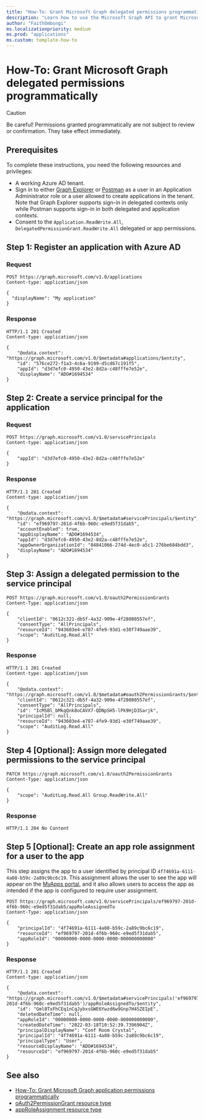 ```yaml
---
title: "How-To: Grant Microsoft Graph delegated permissions programmatically"
description: "Learn how to use the Microsoft Graph API to grant Microsoft Graph API permissions to an app."
author: "FaithOmbongi"
ms.localizationpriority: medium
ms.prod: "applications"
ms.custom: template-how-to
---
```


# How-To: Grant Microsoft Graph delegated permissions programmatically

> [!CAUTION]
> Be careful! Permissions granted programmatically are not subject to review or confirmation. They take effect immediately.

## Prerequisites

To complete these instructions, you need the following resources and privileges:

+ A working Azure AD tenant.
+ Sign in to either [Graph Explorer](https://developer.microsoft.com/graph/graph-explorer) or [Postman](/graph/use-postman) as a user in an Application Administrator role or a user allowed to create applications in the tenant. Note that Graph Explorer supports sign-in in delegated contexts only while Postman supports sign-in in both delegated and application contexts.
+ Consent to the `Application.ReadWrite.All`, `DelegatedPermissionGrant.ReadWrite.All` delegated or app permissions.

## Step 1: Register an application with Azure AD

### Request

```msgraph-interactive
POST https://graph.microsoft.com/v1.0/applications
Content-type: application/json

{
  "displayName": "My application"
}
```

### Response

```http
HTTP/1.1 201 Created
Content-type: application/json

{
    "@odata.context": "https://graph.microsoft.com/v1.0/$metadata#applications/$entity",
    "id": "576ce272-f1a3-4c6a-9199-d5cd67c191f5",
    "appId": "d3d7efc0-4950-43e2-8d2a-c48fffe7e52e",
    "displayName": "ADO#1694534"
}
```

## Step 2: Create a service principal for the application

### Request

```msgraph-interactive
POST https://graph.microsoft.com/v1.0/servicePrincipals
Content-type: application/json

{
    "appId": "d3d7efc0-4950-43e2-8d2a-c48fffe7e52e"
}
```

### Response

```http
HTTP/1.1 201 Created
Content-type: application/json

{
    "@odata.context": "https://graph.microsoft.com/v1.0/$metadata#servicePrincipals/$entity",
    "id": "ef969797-201d-4f6b-960c-e9ed5f31dab5",
    "accountEnabled": true,
    "appDisplayName": "ADO#1694534",
    "appId": "d3d7efc0-4950-43e2-8d2a-c48fffe7e52e",
    "appOwnerOrganizationId": "84841066-274d-4ec0-a5c1-276be684bdd3",
    "displayName": "ADO#1694534"
}
```

## Step 3: Assign a delegated permission to the service principal

```msgraph-interactive
POST https://graph.microsoft.com/v1.0/oauth2PermissionGrants
Content-Type: application/json

{
    "clientId": "0612c321-db5f-4a32-909e-4f28080557ef",
    "consentType": "AllPrincipals",
    "resourceId": "943603e4-e787-4fe9-93d1-e30f749aae39",
    "scope": "AuditLog.Read.All"
}
```

### Response

```http
HTTP/1.1 201 Created
Content-type: application/json

{
    "@odata.context": "https://graph.microsoft.com/v1.0/$metadata#oauth2PermissionGrants/$entity",
    "clientId": "0612c321-db5f-4a32-909e-4f28080557ef",
    "consentType": "AllPrincipals",
    "id": "IcMSBl_bMkqQnk8oCAVX7-QDNpSH5-lPk9HjD3Sarjk",
    "principalId": null,
    "resourceId": "943603e4-e787-4fe9-93d1-e30f749aae39",
    "scope": "AuditLog.Read.All"
}
```

## Step 4 [Optional]: Assign more delegated permissions to the service principal

```msgraph-interactive
PATCH https://graph.microsoft.com/v1.0/oauth2PermissionGrants
Content-Type: application/json

{
    "scope": "AuditLog.Read.All Group.ReadWrite.All"
}
```

### Response

```http
HTTP/1.1 204 No Content
```


## Step 5 [Optional]: Create an app role assignment for a user to the app

This step assigns the app to a user identified by principal ID `4f74691a-6111-4a08-b59c-2a89c9bc6c19`. This assignment allows the user to see the app will appear on the [MyApps portal](https://myapps.microsoft.com/), and it also allows users to access the app as intended if the app is configured to require user assignment.

```msgraph-interactive
POST https://graph.microsoft.com/v1.0/servicePrincipals/ef969797-201d-4f6b-960c-e9ed5f31dab5/appRoleAssignedTo
Content-Type: application/json

{
    "principalId": "4f74691a-6111-4a08-b59c-2a89c9bc6c19",
    "resourceId": "ef969797-201d-4f6b-960c-e9ed5f31dab5",
    "appRoleId": "00000000-0000-0000-0000-000000000000"
}
```

### Response

```http
HTTP/1.1 201 Created
Content-type: application/json

{
    "@odata.context": "https://graph.microsoft.com/v1.0/$metadata#servicePrincipals('ef969797-201d-4f6b-960c-e9ed5f31dab5')/appRoleAssignedTo/$entity",
    "id": "Gml0TxFhCEq1nCqJybxsGWE6Ywzd6w9Gnp7H4SZEIpE",
    "deletedDateTime": null,
    "appRoleId": "00000000-0000-0000-0000-000000000000",
    "createdDateTime": "2022-03-18T10:52:39.7396904Z",
    "principalDisplayName": "Conf Room Crystal",
    "principalId": "4f74691a-6111-4a08-b59c-2a89c9bc6c19",
    "principalType": "User",
    "resourceDisplayName": "ADO#1694534",
    "resourceId": "ef969797-201d-4f6b-960c-e9ed5f31dab5"
}
```

## See also

+ [How-To: Grant Microsoft Graph application permissions programmatically](permissions-app-grant-msgraph.md)
+ [oAuth2PermissionGrant resource type](/graph/api/resources/oauth2permissiongrant)
+ [appRoleAssignment resource type](/graph/api/resources/approleassignment)